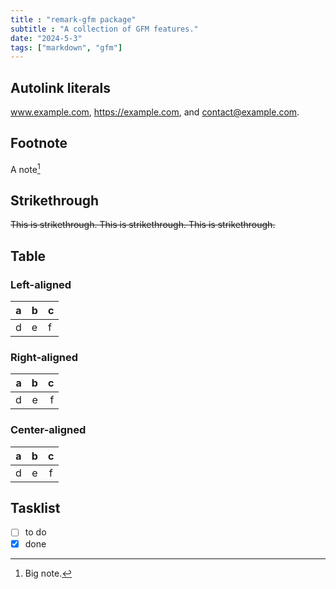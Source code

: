 ```yaml
---
title : "remark-gfm package"
subtitle : "A collection of GFM features."
date: "2024-5-3"
tags: ["markdown", "gfm"]
---
```


## Autolink literals

www.example.com, https://example.com, and contact@example.com.

## Footnote

A note[^1]

[^1]: Big note.

## Strikethrough

~~This is strikethrough. This is strikethrough. This is strikethrough.~~

## Table

### Left-aligned

| a | b | c |
| - | - | - |
| d | e | f |

### Right-aligned

| a | b | c |
| -: | -: | -: |
| d | e | f |

### Center-aligned

| a | b | c |
| :-: | :-: | :-: |
| d | e | f |


## Tasklist

* [ ] to do
* [x] done